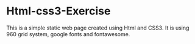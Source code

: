 # Html-css3-Exercise

This is a simple static web page created using Html and CSS3.
It is using 960 grid system, google fonts and fontawesome.
